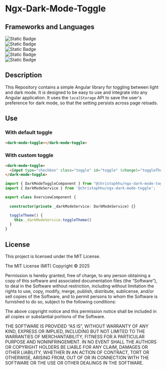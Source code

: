 # Ngx-Dark-Mode-Toggle

## Frameworks and Languages
<p align="left">
  <img alt="Static Badge" src="https://img.shields.io/badge/19.2.0-000000?style=for-the-badge&logo=angular&logoColor=white&label=Angular&labelColor=000000"><br>
  <img alt="Static Badge" src="https://img.shields.io/badge/HTML5-000000.svg?style=for-the-badge&logo=html5&logoColor=white&labelColor=E34F26&color=000000"><br>
  <img alt="Static Badge" src="https://img.shields.io/badge/SASS-000000.svg?style=for-the-badge&logo=sass&logoColor=white&labelColor=CC6699&color=000000"><br>
  <img alt="Static Badge" src="https://img.shields.io/badge/4.0.17-000000?style=for-the-badge&logo=tailwindcss&logoColor=white&label=Tailwind&labelColor=06B6D4&color=000000"><br>
  <img alt="Static Badge" src="https://img.shields.io/badge/5.6.2-000000?style=for-the-badge&logo=typescript&logoColor=white&label=Typescript&labelColor=007ACC&color=000000">
</p>

## Description
This Repository contains a simple Angular library for toggling between light and dark mode. It is designed to be easy to use and integrate into any Angular application.
It uses the `localStorage` API to save the user's preference for dark mode, so that the setting persists across page reloads.

## Use
### With default toggle
```html
<dark-mode-toggle></dark-mode-toggle>
```

### With custom toggle
```html
<dark-mode-toggle>
  <input type="checkbox" class="toggle" id="toggle" (change)="toggleTheme()"/>
</dark-mode-toggle>
```

```typescript
import { DarkModeToggleComponent } from "@christophhu/ngx-dark-mode-toggle";
import { DarkModeService } from '@christophhu/ngx-dark-mode-toggle';

export class OverviewComponent {
  
  constructor(private _darkModeService: DarkModeService) {}

  toggleTheme() {
    this._darkModeService.toggleTheme()
  }
}
```

## License
This project is licensed under the MIT License.

The MIT License (MIT)
Copyright © 2025 <copyright holders>

Permission is hereby granted, free of charge, to any person obtaining a copy of this software and associated documentation files (the “Software”), to deal in the Software without restriction, including without limitation the rights to use, copy, modify, merge, publish, distribute, sublicense, and/or sell copies of the Software, and to permit persons to whom the Software is furnished to do so, subject to the following conditions:

The above copyright notice and this permission notice shall be included in all copies or substantial portions of the Software.

THE SOFTWARE IS PROVIDED “AS IS”, WITHOUT WARRANTY OF ANY KIND, EXPRESS OR IMPLIED, INCLUDING BUT NOT LIMITED TO THE WARRANTIES OF MERCHANTABILITY, FITNESS FOR A PARTICULAR PURPOSE AND NONINFRINGEMENT. IN NO EVENT SHALL THE AUTHORS OR COPYRIGHT HOLDERS BE LIABLE FOR ANY CLAIM, DAMAGES OR OTHER LIABILITY, WHETHER IN AN ACTION OF CONTRACT, TORT OR OTHERWISE, ARISING FROM, OUT OF OR IN CONNECTION WITH THE SOFTWARE OR THE USE OR OTHER DEALINGS IN THE SOFTWARE.

